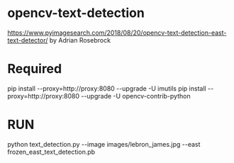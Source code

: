 # opencv-text-detection
https://www.pyimagesearch.com/2018/08/20/opencv-text-detection-east-text-detector/ by Adrian Rosebrock

# Required
pip install --proxy=http://proxy:8080 --upgrade -U imutils
pip install --proxy=http://proxy:8080 --upgrade -U opencv-contrib-python

# RUN
python text_detection.py --image images/lebron_james.jpg --east frozen_east_text_detection.pb
